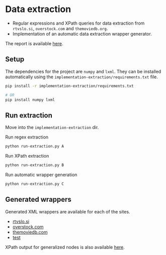 # Data extraction

* Regular expressions and XPath queries for data extraction from `rtvslo.si`, `overstock.com` and `themoviedb.org`.
* Implementation of an automatic data extraction wrapper generator.

The report is available [here](report-extraction.pdf).

## Setup

The dependencies for the project are `numpy` and `lxml`. They can be installed automatically using the `implementation-extraction/requirements.txt` file.

```bash
pip install -r implementation-extraction/requirements.txt

# OR
pip install numpy lxml
```

## Run extraction

Move into the `implementation-extraction` dir.

Run regex extraction

```bash
python run-extraction.py A
```

Run XPath extraction

```bash
python run-extraction.py B
```

Run automatic wrapper generation

```bash
python run-extraction.py C
```

## Generated wrappers

Generated XML wrappers are available for each of the sites.
* [rtvslo.si](wrappers-extraction/rtvslo.si.xml)
* [overstock.com](wrappers-extraction/overstock.com.xml)
* [themoviedb.com](wrappers-extraction/themoviedb.org.xml)
* [test](wrappers-extraction/test.xml)

XPath output for generalized nodes is also available [here](wrappers-extraction/XPaths.txt).

